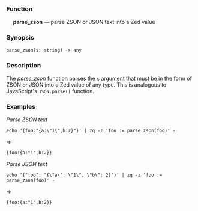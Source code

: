 ### Function

&emsp; **parse_zson** &mdash; parse ZSON or JSON text into a Zed value

### Synopsis

```
parse_zson(s: string) -> any
```

### Description

The _parse_zson_ function parses the `s` argument that must be in the form
of ZSON or JSON into a Zed value of any type.  This is analogous to JavaScript's
`JSON.parse()` function.

### Examples

_Parse ZSON text_

```mdtest-command
echo '{foo:"{a:\"1\",b:2}"}' | zq -z 'foo := parse_zson(foo)' -
```
=>
```mdtest-output
{foo:{a:"1",b:2}}
```

_Parse JSON text_
```mdtest-command
echo '{"foo": "{\"a\": \"1\", \"b\": 2}"}' | zq -z 'foo := parse_zson(foo)' -
```
=>
```mdtest-output
{foo:{a:"1",b:2}}
```
